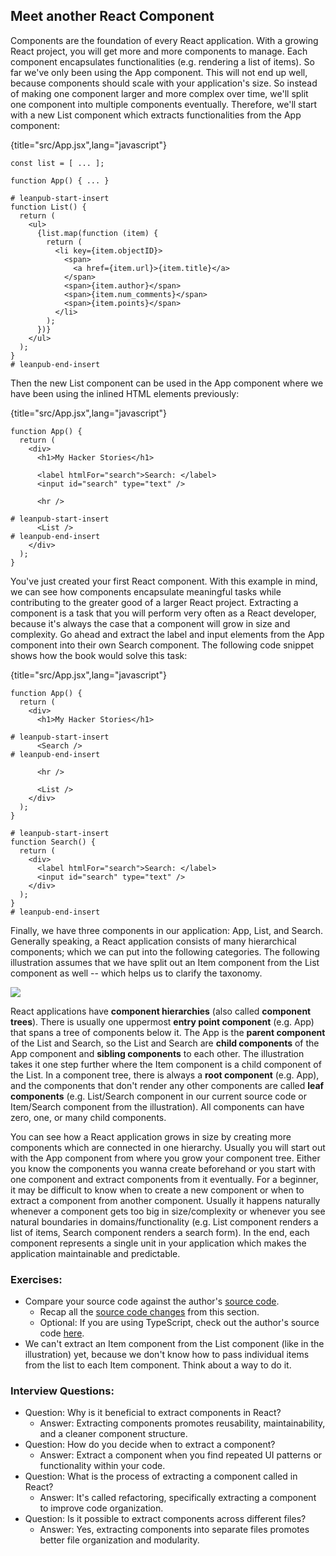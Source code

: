 ## Meet another React Component

Components are the foundation of every React application. With a growing React project, you will get more and more components to manage. Each component encapsulates functionalities (e.g. rendering a list of items). So far we've only been using the App component. This will not end up well, because components should scale with your application's size. So instead of making one component larger and more complex over time, we'll split one component into multiple components eventually. Therefore, we'll start with a new List component which extracts functionalities from the App component:

{title="src/App.jsx",lang="javascript"}
~~~~~~~
const list = [ ... ];

function App() { ... }

# leanpub-start-insert
function List() {
  return (
    <ul>
      {list.map(function (item) {
        return (
          <li key={item.objectID}>
            <span>
              <a href={item.url}>{item.title}</a>
            </span>
            <span>{item.author}</span>
            <span>{item.num_comments}</span>
            <span>{item.points}</span>
          </li>
        );
      })}
    </ul>
  );
}
# leanpub-end-insert
~~~~~~~

Then the new List component can be used in the App component where we have been using the inlined HTML elements previously:

{title="src/App.jsx",lang="javascript"}
~~~~~~~
function App() {
  return (
    <div>
      <h1>My Hacker Stories</h1>

      <label htmlFor="search">Search: </label>
      <input id="search" type="text" />

      <hr />

# leanpub-start-insert
      <List />
# leanpub-end-insert
    </div>
  );
}
~~~~~~~

You've just created your first React component. With this example in mind, we can see how components encapsulate meaningful tasks while contributing to the greater good of a larger React project. Extracting a component is a task that you will perform very often as a React developer, because it's always the case that a component will grow in size and complexity. Go ahead and extract the label and input elements from the App component into their own Search component. The following code snippet shows how the book would solve this task:

{title="src/App.jsx",lang="javascript"}
~~~~~~~
function App() {
  return (
    <div>
      <h1>My Hacker Stories</h1>

# leanpub-start-insert
      <Search />
# leanpub-end-insert

      <hr />

      <List />
    </div>
  );
}

# leanpub-start-insert
function Search() {
  return (
    <div>
      <label htmlFor="search">Search: </label>
      <input id="search" type="text" />
    </div>
  );
}
# leanpub-end-insert
~~~~~~~

Finally, we have three components in our application: App, List, and Search. Generally speaking, a React application consists of many hierarchical components; which we can put into the following categories. The following illustration assumes that we have split out an Item component from the List component as well -- which helps us to clarify the taxonomy.

![](images/component-tree.png)

React applications have **component hierarchies** (also called **component trees**). There is usually one uppermost **entry point component** (e.g. App) that spans a tree of components below it. The App is the **parent component** of the List and Search, so the List and Search are **child components** of the App component and **sibling components** to each other. The illustration takes it one step further where the Item component is a child component of the List. In a component tree, there is always a **root component** (e.g. App), and the components that don't render any other components are called **leaf components** (e.g. List/Search component in our current source code or Item/Search component from the illustration). All components can have zero, one, or many child components.

You can see how a React application grows in size by creating more components which are connected in one hierarchy. Usually you will start out with the App component from where you grow your component tree. Either you know the components you wanna create beforehand or you start with one component and extract components from it eventually. For a beginner, it may be difficult to know when to create a new component or when to extract a component from another component. Usually it happens naturally whenever a component gets too big in size/complexity or whenever you see natural boundaries in domains/functionality (e.g. List component renders a list of items, Search component renders a search form). In the end, each component represents a single unit in your application which makes the application maintainable and predictable.

### Exercises:

* Compare your source code against the author's [source code](https://github.com/the-road-to-learn-react/hacker-stories/tree/2025_meet-another-react-component).
  * Recap all the [source code changes](https://github.com/the-road-to-learn-react/hacker-stories/compare/2025_lists...2025_meet-another-react-component) from this section.
  * Optional: If you are using TypeScript, check out the author's source code [here](https://bit.ly/3SuMogq).
* We can't extract an Item component from the List component (like in the illustration) yet, because we don't know how to pass individual items from the list to each Item component. Think about a way to do it.

### Interview Questions:

* Question: Why is it beneficial to extract components in React?
  * Answer: Extracting components promotes reusability, maintainability, and a cleaner component structure.
* Question: How do you decide when to extract a component?
  * Answer: Extract a component when you find repeated UI patterns or functionality within your code.
* Question: What is the process of extracting a component called in React?
  * Answer: It's called refactoring, specifically extracting a component to improve code organization.
* Question: Is it possible to extract components across different files?
  * Answer: Yes, extracting components into separate files promotes better file organization and modularity.